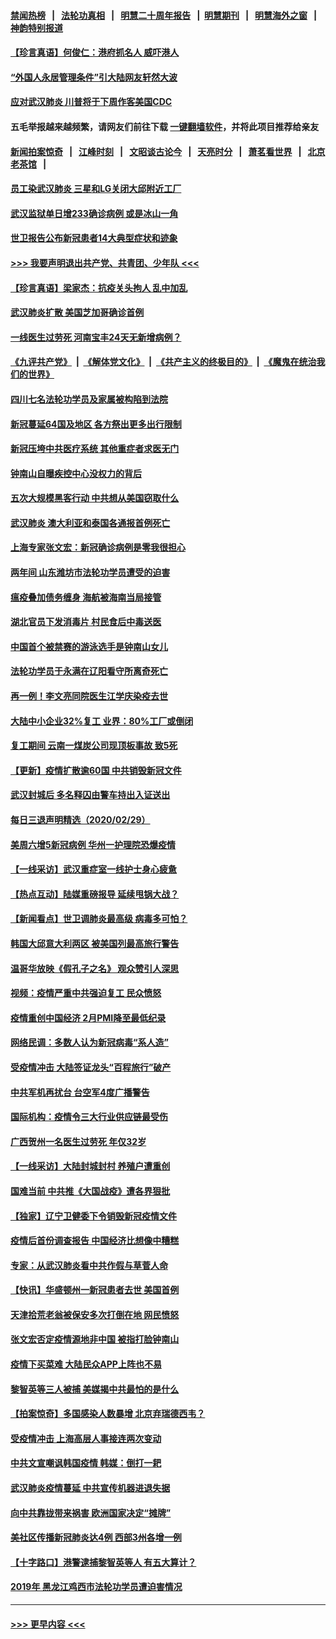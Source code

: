 #### [禁闻热榜](热点新闻.md?=0)  &nbsp;&nbsp;|&nbsp;&nbsp; [法轮功真相](https://github.com/gfw-breaker/truth/blob/master/README.md?=0) &nbsp;&nbsp;|&nbsp;&nbsp; [明慧二十周年报告](https://github.com/gfw-breaker/mh-reports/blob/master/README.md?=0) &nbsp;&nbsp;|&nbsp;&nbsp;[明慧期刊](https://github.com/gfw-breaker/mh-qikan) &nbsp;&nbsp;|&nbsp;&nbsp; [明慧海外之窗](https://github.com/gfw-breaker/mh-news/blob/master/README.md?=0) &nbsp;&nbsp;|&nbsp;&nbsp; [神韵特别报道](https://github.com/gfw-breaker/mh-news/blob/master/shenyun.md?=0)
#### [【珍言真语】何俊仁：港府抓名人 威吓港人](../pages/nsc413/n11907561.md?t=03020502) 
#### [“外国人永居管理条件”引大陆网友轩然大波](../pages/nsc413/n11907540.md?t=03020502) 
#### [应对武汉肺炎 川普将于下周作客美国CDC](../pages/nsc413/n11907493.md?t=03020502) 
#### 五毛举报越来越频繁，请网友们前往下载 [一键翻墙软件](https://github.com/gfw-breaker/ssr-accounts)，并将此项目推荐给亲友
#### [新闻拍案惊奇](https://github.com/gfw-breaker/banned-news/blob/master/pages/link4.md) &nbsp;&nbsp;|&nbsp;&nbsp; [江峰时刻](https://github.com/gfw-breaker/banned-news/blob/master/pages/link4.md) &nbsp;&nbsp;|&nbsp;&nbsp; [文昭谈古论今](https://github.com/gfw-breaker/banned-news/blob/master/pages/link4.md) &nbsp;&nbsp;|&nbsp;&nbsp; [天亮时分](https://github.com/gfw-breaker/banned-news/blob/master/pages/link4.md) &nbsp;&nbsp;|&nbsp;&nbsp; [萧茗看世界](https://github.com/gfw-breaker/banned-news/blob/master/pages/link4.md) &nbsp;&nbsp;|&nbsp;&nbsp; [北京老茶馆](https://github.com/gfw-breaker/banned-news/blob/master/pages/link4.md) &nbsp;&nbsp;|&nbsp;&nbsp; 
#### [员工染武汉肺炎 三星和LG关闭大邱附近工厂](../pages/nsc413/n11907471.md?t=03020502) 
#### [武汉监狱单日增233确诊病例 或是冰山一角](../pages/nsc413/n11907360.md?t=03020502) 
#### [世卫报告公布新冠患者14大典型症状和迹象](../pages/nsc413/n11907472.md?t=03020502) 
#### [>>> 我要声明退出共产党、共青团、少年队 <<<](https://github.com/begood0513/goodnews/blob/master/quit/letter.md) 
#### [【珍言真语】梁家杰：抗疫关头拘人 乱中加乱](../pages/nsc413/n11907444.md?t=03020502) 
#### [武汉肺炎扩散 美国芝加哥确诊首例](../pages/nsc413/n11907347.md?t=03020502) 
#### [一线医生过劳死 河南宝丰24天无新增病例？](../pages/nsc413/n11907430.md?t=03020502) 
#### [《九评共产党》](https://github.com/begood0513/9ping.md/blob/master/README.md) &nbsp;|&nbsp; [《解体党文化》](../../../../jtdwh.md/blob/master/README.md)  &nbsp;|&nbsp; [《共产主义的终极目的》](../../../../gczydzjmd.md/blob/master/README.md) &nbsp;|&nbsp; [《魔鬼在统治我们的世界》](../../../../mgztzwmdsj.md/blob/master/README.md) 
#### [四川七名法轮功学员及家属被构陷到法院](../pages/nsc413/n11907214.md?t=03020502) 
#### [新冠蔓延64国及地区 各方祭出更多出行限制](../pages/nsc413/n11907227.md?t=03020502) 
#### [新冠压垮中共医疗系统 其他重症者求医无门](../pages/nsc413/n11905283.md?t=03020502) 
#### [钟南山自曝疾控中心没权力的背后](../pages/nsc413/n11903401.md?t=03020502) 
#### [五次大规模黑客行动 中共想从美国窃取什么](../pages/nsc413/n11899124.md?t=03020502) 
#### [武汉肺炎 澳大利亚和泰国各通报首例死亡](../pages/nsc413/n11906995.md?t=03020502) 
#### [上海专家张文宏：新冠确诊病例是零我很担心](../pages/nsc413/n11906935.md?t=03020502) 
#### [两年间 山东潍坊市法轮功学员遭受的迫害](../pages/nsc413/n11902878.md?t=03020502) 
#### [瘟疫叠加债务缠身 海航被海南当局接管](../pages/nsc413/n11906466.md?t=03020502) 
#### [湖北官员下发消毒片 村民食后中毒送医](../pages/nsc413/n11906520.md?t=03020502) 
#### [中国首个被禁赛的游泳选手是钟南山女儿](../pages/nsc413/n11906532.md?t=03020502) 
#### [法轮功学员于永满在辽阳看守所离奇死亡](../pages/nsc413/n11906047.md?t=03020502) 
#### [再一例！李文亮同院医生江学庆染疫去世](../pages/nsc413/n11906396.md?t=03020502) 
#### [大陆中小企业32%复工 业界：80%工厂或倒闭](../pages/nsc413/n11906257.md?t=03020502) 
#### [复工期间 云南一煤炭公司现顶板事故 致5死](../pages/nsc413/n11903190.md?t=03020502) 
#### [【更新】疫情扩散逾60国 中共销毁新冠文件](../pages/nsc413/n11890652.md?t=03020502) 
#### [武汉封城后 多名释囚由警车持出入证送出](../pages/nsc413/n11906273.md?t=03020502) 
#### [每日三退声明精选（2020/02/29）](../pages/nsc413/n11906228.md?t=03020502) 
#### [美周六增5新冠病例 华州一护理院恐爆疫情](../pages/nsc413/n11905823.md?t=03020502) 
#### [【一线采访】武汉重症室一线护士身心疲惫](../pages/nsc413/n11906089.md?t=03020502) 
#### [【热点互动】陆媒重磅报导 延续甩锅大战？](../pages/nsc413/n11905973.md?t=03020502) 
#### [【新闻看点】世卫调肺炎最高级 病毒多可怕？](../pages/nsc413/n11905498.md?t=03020502) 
#### [韩国大邱意大利两区 被美国列最高旅行警告](../pages/nsc413/n11905944.md?t=03020502) 
#### [温哥华放映《假孔子之名》 观众赞引人深思](../pages/nsc413/n11903970.md?t=03020502) 
#### [视频：疫情严重中共强迫复工 民众愤怒](../pages/nsc413/n11905794.md?t=03020502) 
#### [疫情重创中国经济 2月PMI降至最低纪录](../pages/nsc413/n11905093.md?t=03020502) 
#### [网络民调：多数人认为新冠病毒“系人造”](../pages/nsc413/n11905778.md?t=03020502) 
#### [受疫情冲击 大陆签证龙头“百程旅行”破产](../pages/nsc413/n11905777.md?t=03020502) 
#### [中共军机再扰台 台空军4度广播警告](../pages/nsc413/n11905748.md?t=03020502) 
#### [国际机构：疫情令三大行业供应链最受伤](../pages/nsc413/n11905694.md?t=03020502) 
#### [广西贺州一名医生过劳死 年仅32岁](../pages/nsc413/n11905670.md?t=03020502) 
#### [【一线采访】大陆封城封村 养殖户遭重创](../pages/nsc413/n11905654.md?t=03020502) 
#### [国难当前 中共推《大国战疫》遭各界狠批](../pages/nsc413/n11905559.md?t=03020502) 
#### [【独家】辽宁卫健委下令销毁新冠疫情文件](../pages/nsc413/n11901418.md?t=03020502) 
#### [疫情后首份调查报告 中国经济比想像中糟糕](../pages/nsc413/n11905617.md?t=03020502) 
#### [专家：从武汉肺炎看中共作假与草菅人命](../pages/nsc413/n11905139.md?t=03020502) 
#### [【快讯】华盛顿州一新冠患者去世 美国首例](../pages/nsc413/n11905571.md?t=03020502) 
#### [天津拾荒老翁被保安多次打倒在地 网民愤怒](../pages/nsc413/n11905434.md?t=03020502) 
#### [张文宏否定疫情源地非中国 被指打脸钟南山](../pages/nsc413/n11905247.md?t=03020502) 
#### [疫情下买菜难 大陆民众APP上阵也不易](../pages/nsc413/n11905435.md?t=03020502) 
#### [黎智英等三人被捕 美媒揭中共最怕的是什么](../pages/nsc413/n11905316.md?t=03020502) 
#### [【拍案惊奇】多国感染人数暴增 北京弃瑞德西韦？](../pages/nsc413/n11904182.md?t=03020502) 
#### [受疫情冲击 上海高层人事接连两次变动](../pages/nsc413/n11905223.md?t=03020502) 
#### [中共文宣嘲讽韩国疫情 韩媒：倒打一耙](../pages/nsc413/n11903936.md?t=03020502) 
#### [武汉肺炎疫情蔓延 中共宣传机器进退失据](../pages/nsc413/n11905198.md?t=03020502) 
#### [向中共靠拢带来祸害 欧洲国家决定“摊牌”](../pages/nsc413/n11905143.md?t=03020502) 
#### [美社区传播新冠肺炎达4例 西部3州各增一例](../pages/nsc413/n11904070.md?t=03020502) 
#### [【十字路口】港警逮捕黎智英等人 有五大算计？](../pages/nsc413/n11904225.md?t=03020502) 
#### [2019年 黑龙江鸡西市法轮功学员遭迫害情况](../pages/nsc413/n11903199.md?t=03020502) 

----
#### [ >>> 更早内容 <<< ](../indexes/nsc413-earlier.md)
